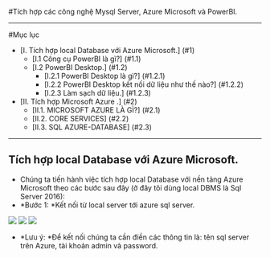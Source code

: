 #Tích hợp các công nghệ Mysql Server, Azure Microsoft và PowerBI.

----
#Mục lục
* [I. Tích hợp local Database với Azure Microsoft.] (#1)
  * [I.1 Công cụ PowerBI là gì?] (#1.1)
  * [I.2 PowerBI Desktop.] (#1.2)
    * [I.2.1 PowerBI Desktop là gì?] (#1.2.1)
    * [I.2.2 PowerBI Desktop kết nối dữ liệu như thế nào?] (#1.2.2)
    * [I.2.3 Làm sạch dữ liệu.] (#1.2.3)
* [II. Tích hợp Microsoft Azure .] (#2)
  * [II.1. MICROSOFT AZURE LÀ GÌ?] (#2.1)
  * [II.2. CORE SERVICES] (#2.2)
  * [II.3. SQL AZURE-DATABASE] (#2.3)
  
----
<a name="1"></a>
## Tích hợp local Database với Azure Microsoft.
* Chúng ta tiến hành việc tích hợp local Database với nền tảng Azure Microsoft theo các bước sau đây (ở đây tôi dùng local DBMS là Sql
Server 2016):
* *Bước 1: *Kết nối từ local server tới azure sql server.

![](http://imgur.com/UwdEDth.png)
![](http://imgur.com/1eeKyGq.png)
![](http://imgur.com/1iat9xw.png)
* *Lưu ý: *Để kết nối chúng ta cần điền các thông tin là: tên sql server trên Azure, tài khoản admin và password.
